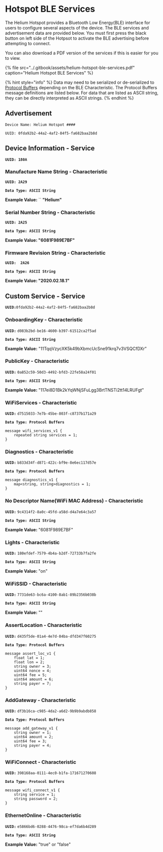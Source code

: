 # Hotspot BLE Services

The Helium Hotspot provides a Bluetooth Low Energy\(BLE\) interface for users to configure several aspects of the device. The BLE services and advertisement data are provided below. You must first press the black button on left side of the Hotpsot to activate the BLE advertising before attempting to connect.

You can also download a PDF version of the services if this is easier for you to view. 

{% file src="../.gitbook/assets/helium-hotspot-ble-services.pdf" caption="Helium Hotspot BLE Services" %}

{% hint style="info" %}
Data may need to be serialized or de-serialized to [Protocol Buffers](https://developers.google.com/protocol-buffers) depending on the BLE Characteristic.  The Protocol Buffers message definitions are listed below. For data that are listed as ASCII string, they can be directly interpreted as ASCII strings.
{% endhint %}

## **Advertisement**

`Device Name: Helium Hotspot ####`

`UUID: 0fda92b2-44a2-4af2-84f5-fa682baa2b8d`

## Device Information - Service

**`UUID: 180A`**

### Manufacture Name String - Characteristic

**`UUID: 2A29`**

**`Data Type: ASCII String`**

**Example Value:** `` **"Helium"**

### Serial Number String - Characteristic

**`UUID: 2A25`**

**`Data Type: ASCII String`**

**Example Value:  "6081F989E7BF"**

### Firmware Revision String - Characteristic

**`UUID:  2A26`**

**`Data Type: ASCII String`**

**Example Value:  "2020.02.18.1"**

## Custom Service - Service

**`UUID:`**`0fda92b2-44a2-4af2-84f5-fa682baa2b8d`

### OnboardingKey - Characteristic

**`UUID:`** `d083b2bd-be16-4600-b397-61512ca2f5ad`

**`Data Type: ASCII String`**

**Example Value:**  "11TqqVzycXK5k49bXbmcUcSne91krq7v3VSQCfDXr"

### PublicKey - Characteristic

**`UUID:`** `0a852c59-50d3-4492-bfd3-22fe58a24f01`

**`Data Type: ASCII String`**

**Example Value:**  "117ei8D1Bk2kYqWNjSFuLgg3BrtTNSTi2tt14LRUFgt"

### WiFiServices - Characteristic

**`UUID:`** `d7515033-7e7b-45be-803f-c8737b171a29`

**`Data Type: Protocol Buffers`**

```text
message wifi_services_v1 {
    repeated string services = 1;
}
```

### Diagnostics - Characteristic

**`UUID:`** `b833d34f-d871-422c-bf9e-8e6ec117d57e`

**`Data Type: Protocol Buffers`**

```text
message diagnostics_v1 {
    map<string, string>diagnostics = 1;
}
```

### No Descriptor Name\(WiFi MAC Address\) - Characteristic

**`UUID:`** `9c4314f2-8a0c-45fd-a58d-d4a7e64c3a57`

**`Data Type: ASCII String`**

**Example Value:**  "6081F989E7BF"

### Lights - Characteristic

**`UUID:`** `180efdef-7579-4b4a-b2df-72733b7fa2fe`

**`Data Type: ASCII String`**

**Example Value:**  "on"

### WiFiSSID - Characteristic

**`UUID:`** `7731de63-bc6a-4100-8ab1-89b2356b038b`

**`Data Type: ASCII String`**

**Example Value:**  ""

### AssertLocation - Characteristic

**`UUID:`** `d435f5de-01a4-4e7d-84ba-dfd347f60275`

**`Data Type: Protocol Buffers`**

```text
message assert_loc_v1 {
    float lat = 1;
    float lon = 2;
    string owner = 3;
    uint64 nonce = 4;
    uint64 fee = 5;
    uint64 amount = 6;
    string payer = 7;
}
```

### AddGateway - Characteristic

**`UUID:`** `df3b16ca-c985-4da2-a6d2-9b9b9abdb858`

**`Data Type: Protocol Buffers`**

```text
message add_gateway_v1 {
    string owner = 1;
    uint64 amount = 2;
    uint64 fee = 3;
    string payer = 4;
}
```

### WiFiConnect - Characteristic

**`UUID:`** `398168aa-0111-4ec0-b1fa-171671270608`

**`Data Type: Protocol Buffers`**

```text
message wifi_connect_v1 {
    string service = 1;
    string password = 2;
}
```

### EthernetOnline - Characteristic

**`UUID:`** `e5866bd6-0288-4476-98ca-ef7da6b4d289`

**`Data Type: ASCII String`**

**Example Value:**  "true" or "false"

